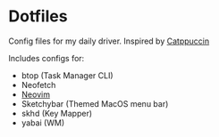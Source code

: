 # Dotfiles

Config files for my daily driver. Inspired by [Catppuccin](https://catppuccin.com/)

Includes configs for:

- btop (Task Manager CLI)
- Neofetch
- [Neovim](https://github.com/neovim/neovim)
- Sketchybar (Themed MacOS menu bar)
- skhd (Key Mapper)
- yabai (WM)
